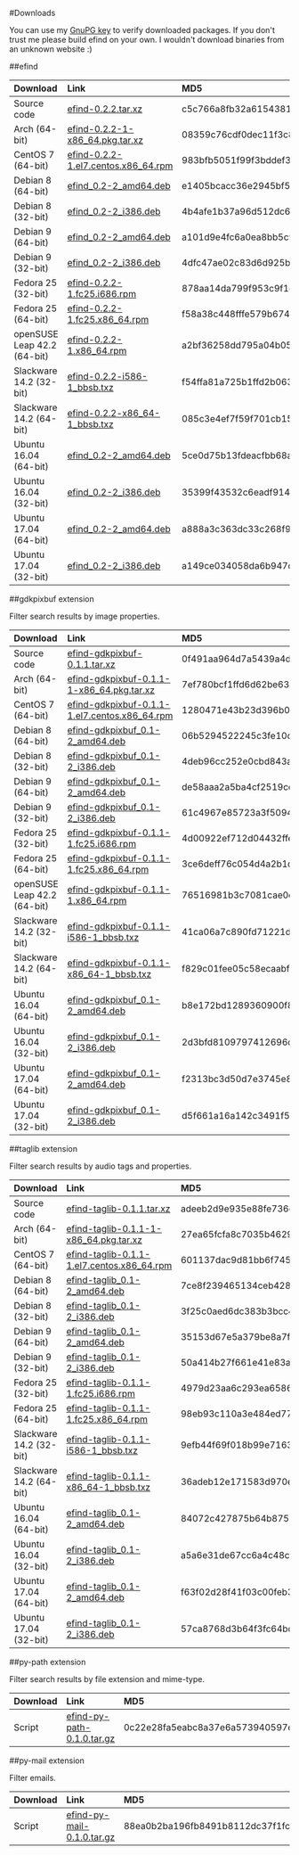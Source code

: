 #Downloads

You can use my [GnuPG key](http://dixieflatline.de/sebastian_at_dixieflatline.de.asc.txt) to verify downloaded packages. If you don't trust me please build efind on your own. I wouldn't download binaries from an unknown website :)

##efind

| Download | Link | MD5 | GPG |
| :------- | :--- | :-- | :-- |
Source code|[efind-0.2.2.tar.xz](downloads/source/efind-0.2.2.tar.xz)|c5c766a8fb32a61543816ee3fcff7778|[Signature](downloads/source/efind-0.2.2.tar.xz.asc)
Arch (64-bit)|[efind-0.2.2-1-x86_64.pkg.tar.xz](downloads/arch/efind-0.2.2-1-x86_64.pkg.tar.xz)|08359c76cdf0dec11f3c8017b732b80b|[Signature](downloads/arch/efind-0.2.2-1-x86_64.pkg.tar.xz.asc)
CentOS 7 (64-bit)|[efind-0.2.2-1.el7.centos.x86_64.rpm](downloads/centos-7/efind-0.2.2-1.el7.centos.x86_64.rpm)|983bfb5051f99f3bddef3c2e28bb8a34|[Signature](downloads/centos-7/efind-0.2.2-1.el7.centos.x86_64.rpm.asc)
Debian 8 (64-bit)|[efind_0.2-2_amd64.deb](downloads/debian-8/efind_0.2-2_amd64.deb)|e1405bcacc36e2945bf5abf54535ca93|[Signature](downloads/debian-8/efind_0.2-2_amd64.deb.asc)
Debian 8 (32-bit)|[efind_0.2-2_i386.deb](downloads/debian-8/efind_0.2-2_i386.deb)|4b4afe1b37a96d512dc6192c70a47ca4|[Signature](downloads/debian-8/efind_0.2-2_i386.deb.asc)
Debian 9 (64-bit)|[efind_0.2-2_amd64.deb](downloads/debian-9/efind_0.2-2_amd64.deb)|a101d9e4fc6a0ea8bb5c969fc3b313d0|[Signature](downloads/debian-9/efind_0.2-2_amd64.deb.asc)
Debian 9 (32-bit)|[efind_0.2-2_i386.deb](downloads/debian-9/efind_0.2-2_i386.deb)|4dfc47ae02c83d6d925b777db82d3e86|[Signature](downloads/debian-9/efind_0.2-2_i386.deb.asc)
Fedora 25 (32-bit)|[efind-0.2.2-1.fc25.i686.rpm](downloads/fedora-25/efind-0.2.2-1.fc25.i686.rpm)|878aa14da799f953c9f1e29fa9ddd072|[Signature](downloads/fedora-25/efind-0.2.2-1.fc25.i686.rpm.asc)
Fedora 25 (64-bit)|[efind-0.2.2-1.fc25.x86_64.rpm](downloads/fedora-25/efind-0.2.2-1.fc25.x86_64.rpm)|f58a38c448fffe579b6747f69b8f4d63|[Signature](downloads/fedora-25/efind-0.2.2-1.fc25.x86_64.rpm.asc)
openSUSE Leap 42.2 (64-bit)|[efind-0.2.2-1.x86_64.rpm](downloads/opensuse-leap/efind-0.2.2-1.x86_64.rpm)|a2bf36258dd795a04b05aa2d51092089|[Signature](downloads/opensuse-leap/efind-0.2.2-1.x86_64.rpm.asc)
Slackware 14.2 (32-bit)|[efind-0.2.2-i586-1_bbsb.txz](downloads/slackware-14.2/efind-0.2.2-i586-1_bbsb.txz)|f54ffa81a725b1ffd2b0634c908e9fa3|[Signature](downloads/slackware-14.2/efind-0.2.2-i586-1_bbsb.txz.asc)
Slackware 14.2 (64-bit)|[efind-0.2.2-x86_64-1_bbsb.txz](downloads/slackware-14.2/efind-0.2.2-x86_64-1_bbsb.txz)|085c3e4ef7f59f701cb15886482efc7c|[Signature](downloads/slackware-14.2/efind-0.2.2-x86_64-1_bbsb.txz.asc)
Ubuntu 16.04 (64-bit)|[efind_0.2-2_amd64.deb](downloads/ubuntu-16.04/efind_0.2-2_amd64.deb)|5ce0d75b13fdeacfbb68aa7f4d503881|[Signature](downloads/ubuntu-16.04/efind_0.2-2_amd64.deb.asc)
Ubuntu 16.04 (32-bit)|[efind_0.2-2_i386.deb](downloads/ubuntu-16.04/efind_0.2-2_i386.deb)|35399f43532c6eadf914976f9cfa3e13|[Signature](downloads/ubuntu-16.04/efind_0.2-2_i386.deb.asc)
Ubuntu 17.04 (64-bit)|[efind_0.2-2_amd64.deb](downloads/ubuntu-17.04/efind_0.2-2_amd64.deb)|a888a3c363dc33c268f915f7c3c4a684|[Signature](downloads/ubuntu-17.04/efind_0.2-2_amd64.deb.asc)
Ubuntu 17.04 (32-bit)|[efind_0.2-2_i386.deb](downloads/ubuntu-17.04/efind_0.2-2_i386.deb)|a149ce034058da6b947df4b11cf8e74a|[Signature](downloads/ubuntu-17.04/efind_0.2-2_i386.deb.asc)

##gdkpixbuf extension

Filter search results by image properties.

| Download | Link | MD5 | GPG |
| :------- | :--- | :-- | :-- |
Source code|[efind-gdkpixbuf-0.1.1.tar.xz](downloads/source/efind-gdkpixbuf-0.1.1.tar.xz)|0f491aa964d7a5439a4d80ae29310404|[Signature](downloads/source/efind-gdkpixbuf-0.1.1.tar.xz.asc)
Arch (64-bit)|[efind-gdkpixbuf-0.1.1-1-x86_64.pkg.tar.xz](downloads/arch/efind-gdkpixbuf-0.1.1-1-x86_64.pkg.tar.xz)|7ef780bcf1ffd6d62be636fb543c983c|[Signature](downloads/arch/efind-gdkpixbuf-0.1.1-1-x86_64.pkg.tar.xz.asc)
CentOS 7 (64-bit)|[efind-gdkpixbuf-0.1.1-1.el7.centos.x86_64.rpm](downloads/centos-7/efind-gdkpixbuf-0.1.1-1.el7.centos.x86_64.rpm)|1280471e43b23d396b074c55db1b2d13|[Signature](downloads/centos-7/efind-gdkpixbuf-0.1.1-1.el7.centos.x86_64.rpm.asc)
Debian 8 (64-bit)|[efind-gdkpixbuf_0.1-2_amd64.deb](downloads/debian-8/efind-gdkpixbuf_0.1-2_amd64.deb)|06b5294522245c3fe10c63c39b4cf80b|[Signature](downloads/debian-8/efind-gdkpixbuf_0.1-2_amd64.deb.asc)
Debian 8 (32-bit)|[efind-gdkpixbuf_0.1-2_i386.deb](downloads/debian-8/efind-gdkpixbuf_0.1-2_i386.deb)|4deb96cc252e0cbd843af26d0a081eac|[Signature](downloads/debian-8/efind-gdkpixbuf_0.1-2_i386.deb.asc)
Debian 9 (64-bit)|[efind-gdkpixbuf_0.1-2_amd64.deb](downloads/debian-9/efind-gdkpixbuf_0.1-2_amd64.deb)|de58aaa2a5ba4cf2519cc7d98b38b4bc|[Signature](downloads/debian-9/efind-gdkpixbuf_0.1-2_amd64.deb.asc)
Debian 9 (32-bit)|[efind-gdkpixbuf_0.1-2_i386.deb](downloads/debian-9/efind-gdkpixbuf_0.1-2_i386.deb)|61c4967e85723a3f5094a4141168fbc6|[Signature](downloads/debian-9/efind-gdkpixbuf_0.1-2_i386.deb.asc)
Fedora 25 (32-bit)|[efind-gdkpixbuf-0.1.1-1.fc25.i686.rpm](downloads/fedora-25/efind-gdkpixbuf-0.1.1-1.fc25.i686.rpm)|4d00922ef712d04432ffe2c92cffc344|[Signature](downloads/fedora-25/efind-gdkpixbuf-0.1.1-1.fc25.i686.rpm.asc)
Fedora 25 (64-bit)|[efind-gdkpixbuf-0.1.1-1.fc25.x86_64.rpm](downloads/fedora-25/efind-gdkpixbuf-0.1.1-1.fc25.x86_64.rpm)|3ce6deff76c054d4a2b1db9f8f9bc7e4|[Signature](downloads/fedora-25/efind-gdkpixbuf-0.1.1-1.fc25.x86_64.rpm.asc)
openSUSE Leap 42.2 (64-bit)|[efind-gdkpixbuf-0.1.1-1.x86_64.rpm](downloads/opensuse-leap/efind-gdkpixbuf-0.1.1-1.x86_64.rpm)|76516981b3c7081cae0e8024d7d25bbc|[Signature](downloads/opensuse-leap/efind-gdkpixbuf-0.1.1-1.x86_64.rpm.asc)
Slackware 14.2 (32-bit)|[efind-gdkpixbuf-0.1.1-i586-1_bbsb.txz](downloads/slackware-14.2/efind-gdkpixbuf-0.1.1-i586-1_bbsb.txz)|41ca06a7c890fd71221daed5243fb7a5|[Signature](downloads/slackware-14.2/efind-gdkpixbuf-0.1.1-i586-1_bbsb.txz.asc)
Slackware 14.2 (64-bit)|[efind-gdkpixbuf-0.1.1-x86_64-1_bbsb.txz](downloads/slackware-14.2/efind-gdkpixbuf-0.1.1-x86_64-1_bbsb.txz)|f829c01fee05c58ecaabf1ca4f532594|[Signature](downloads/slackware-14.2/efind-gdkpixbuf-0.1.1-x86_64-1_bbsb.txz.asc)
Ubuntu 16.04 (64-bit)|[efind-gdkpixbuf_0.1-2_amd64.deb](downloads/ubuntu-16.04/efind-gdkpixbuf_0.1-2_amd64.deb)|b8e172bd1289360900f87aa9911e5e23|[Signature](downloads/ubuntu-16.04/efind-gdkpixbuf_0.1-2_amd64.deb.asc)
Ubuntu 16.04 (32-bit)|[efind-gdkpixbuf_0.1-2_i386.deb](downloads/ubuntu-16.04/efind-gdkpixbuf_0.1-2_i386.deb)|2d3bfd8109797412696c8770d379108e|[Signature](downloads/ubuntu-16.04/efind-gdkpixbuf_0.1-2_i386.deb.asc)
Ubuntu 17.04 (64-bit)|[efind-gdkpixbuf_0.1-2_amd64.deb](downloads/ubuntu-17.04/efind-gdkpixbuf_0.1-2_amd64.deb)|f2313bc3d50d7e3745e8e936d4aa0dea|[Signature](downloads/ubuntu-17.04/efind-gdkpixbuf_0.1-2_amd64.deb.asc)
Ubuntu 17.04 (32-bit)|[efind-gdkpixbuf_0.1-2_i386.deb](downloads/ubuntu-17.04/efind-gdkpixbuf_0.1-2_i386.deb)|d5f661a16a142c3491f5afa1cfafee17|[Signature](downloads/ubuntu-17.04/efind-gdkpixbuf_0.1-2_i386.deb.asc)

##taglib extension

Filter search results by audio tags and properties.

| Download | Link | MD5 | GPG |
| :------- | :--- | :-- | :-- |
Source code|[efind-taglib-0.1.1.tar.xz](downloads/source/efind-taglib-0.1.1.tar.xz)|adeeb2d9e935e88fe736c64ed6ea0776|[Signature](downloads/source/efind-taglib-0.1.1.tar.xz.asc)
Arch (64-bit)|[efind-taglib-0.1.1-1-x86_64.pkg.tar.xz](downloads/arch/efind-taglib-0.1.1-1-x86_64.pkg.tar.xz)|27ea65fcfa8c7035b46298073e4aee8b|[Signature](downloads/arch/efind-taglib-0.1.1-1-x86_64.pkg.tar.xz.asc)
CentOS 7 (64-bit)|[efind-taglib-0.1.1-1.el7.centos.x86_64.rpm](downloads/centos-7/efind-taglib-0.1.1-1.el7.centos.x86_64.rpm)|601137dac9d81bb6f74507be5e850723|[Signature](downloads/centos-7/efind-taglib-0.1.1-1.el7.centos.x86_64.rpm.asc)
Debian 8 (64-bit)|[efind-taglib_0.1-2_amd64.deb](downloads/debian-8/efind-taglib_0.1-2_amd64.deb)|7ce8f239465134ceb42863d897c29699|[Signature](downloads/debian-8/efind-taglib_0.1-2_amd64.deb.asc)
Debian 8 (32-bit)|[efind-taglib_0.1-2_i386.deb](downloads/debian-8/efind-taglib_0.1-2_i386.deb)|3f25c0aed6dc383b3bcc42be4bb97eba|[Signature](downloads/debian-8/efind-taglib_0.1-2_i386.deb.asc)
Debian 9 (64-bit)|[efind-taglib_0.1-2_amd64.deb](downloads/debian-9/efind-taglib_0.1-2_amd64.deb)|35153d67e5a379be8a7faf4ca977468d|[Signature](downloads/debian-9/efind-taglib_0.1-2_amd64.deb.asc)
Debian 9 (32-bit)|[efind-taglib_0.1-2_i386.deb](downloads/debian-9/efind-taglib_0.1-2_i386.deb)|50a414b27f661e41e83ab5ea5e42f580|[Signature](downloads/debian-9/efind-taglib_0.1-2_i386.deb.asc)
Fedora 25 (32-bit)|[efind-taglib-0.1.1-1.fc25.i686.rpm](downloads/fedora-25/efind-taglib-0.1.1-1.fc25.i686.rpm)|4979d23aa6c293ea65867ee8098d2c7c|[Signature](downloads/fedora-25/efind-taglib-0.1.1-1.fc25.i686.rpm.asc)
Fedora 25 (64-bit)|[efind-taglib-0.1.1-1.fc25.x86_64.rpm](downloads/fedora-25/efind-taglib-0.1.1-1.fc25.x86_64.rpm)|98eb93c110a3e484ed77820081c2a419|[Signature](downloads/fedora-25/efind-taglib-0.1.1-1.fc25.x86_64.rpm.asc)
Slackware 14.2 (32-bit)|[efind-taglib-0.1.1-i586-1_bbsb.txz](downloads/slackware-14.2/efind-taglib-0.1.1-i586-1_bbsb.txz)|9efb44f69f018b99e71636a1d5f8f9df|[Signature](downloads/slackware-14.2/efind-taglib-0.1.1-i586-1_bbsb.txz.asc)
Slackware 14.2 (64-bit)|[efind-taglib-0.1.1-x86_64-1_bbsb.txz](downloads/slackware-14.2/efind-taglib-0.1.1-x86_64-1_bbsb.txz)|36adeb12e171583d970ea3620e6a0795|[Signature](downloads/slackware-14.2/efind-taglib-0.1.1-x86_64-1_bbsb.txz.asc)
Ubuntu 16.04 (64-bit)|[efind-taglib_0.1-2_amd64.deb](downloads/ubuntu-16.04/efind-taglib_0.1-2_amd64.deb)|84072c427875b64b87594ca8100d4aa3|[Signature](downloads/ubuntu-16.04/efind-taglib_0.1-2_amd64.deb.asc)
Ubuntu 16.04 (32-bit)|[efind-taglib_0.1-2_i386.deb](downloads/ubuntu-16.04/efind-taglib_0.1-2_i386.deb)|a5a6e31de67cc6a4c48ccba03e3c976d|[Signature](downloads/ubuntu-16.04/efind-taglib_0.1-2_i386.deb.asc)
Ubuntu 17.04 (64-bit)|[efind-taglib_0.1-2_amd64.deb](downloads/ubuntu-17.04/efind-taglib_0.1-2_amd64.deb)|f63f02d28f41f03c00feb3d310670f89|[Signature](downloads/ubuntu-17.04/efind-taglib_0.1-2_amd64.deb.asc)
Ubuntu 17.04 (32-bit)|[efind-taglib_0.1-2_i386.deb](downloads/ubuntu-17.04/efind-taglib_0.1-2_i386.deb)|57ca8768d3b64f3fc64bd020eecc3759|[Signature](downloads/ubuntu-17.04/efind-taglib_0.1-2_i386.deb.asc)

##py-path extension

Filter search results by file extension and mime-type.

| Download | Link | MD5 | GPG |
| :------- | :--- | :-- | :-- |
|Script|[efind-py-path-0.1.0.tar.gz](downloads/source/efind-py-path-0.1.0.tar.gz)|0c22e28fa5eabc8a37e6a573940597ed|[Signature](downloads/source/efind-py-path-0.1.0.tar.gz.asc)

##py-mail extension

Filter emails.

| Download | Link | MD5 | GPG |
| :------- | :--- | :-- | :-- |
|Script|[efind-py-mail-0.1.0.tar.gz](downloads/source/efind-py-mail-0.1.0.tar.gz)|88ea0b2ba196fb8491b8112dc37f1fcb|[Signature](downloads/source/efind-py-mail-0.1.0.tar.gz.asc)

